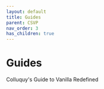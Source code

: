 ```yaml
---
layout: default
title: Guides
parent: CSVP
nav_order: 3
has_children: true
---
```


# Guides

Colluquy's Guide to Vanilla Redefined